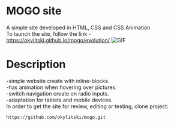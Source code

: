 # MOGO site
A simple site developed in HTML, CSS and CSS Animation<br>
To launch the site, follow the link - https://okylitski.github.io/mogo/evolution/
<img src="/assets/image/mogo.gif" alt="GIF" style="max-width:100%">


# Description
-simple website create with inline-blocks.<br>
-has animation when hovering over pictures.<br>
-switch navigation create on radio inputs.<br>
-adaptation for tablets and mobile devices.<br>
In order to get the site for review, editing or testing, clone project:
```
https://github.com/okylitski/mogo.git
```